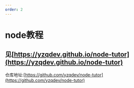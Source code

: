 ```yaml
---
order: 2
---
```

# node教程

## 见[https://yzqdev.github.io/node-tutor](https://yzqdev.github.io/node-tutor)

仓库地址:[https://github.com/yzqdev/node-tutor](https://github.com/yzqdev/node-tutor)
